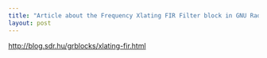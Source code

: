 ```yaml
---
title: "Article about the Frequency Xlating FIR Filter block in GNU Radio"
layout: post
---
```


<a href="http://blog.sdr.hu/grblocks/xlating-fir.html">
	http://blog.sdr.hu/grblocks/xlating-fir.html
</a>

